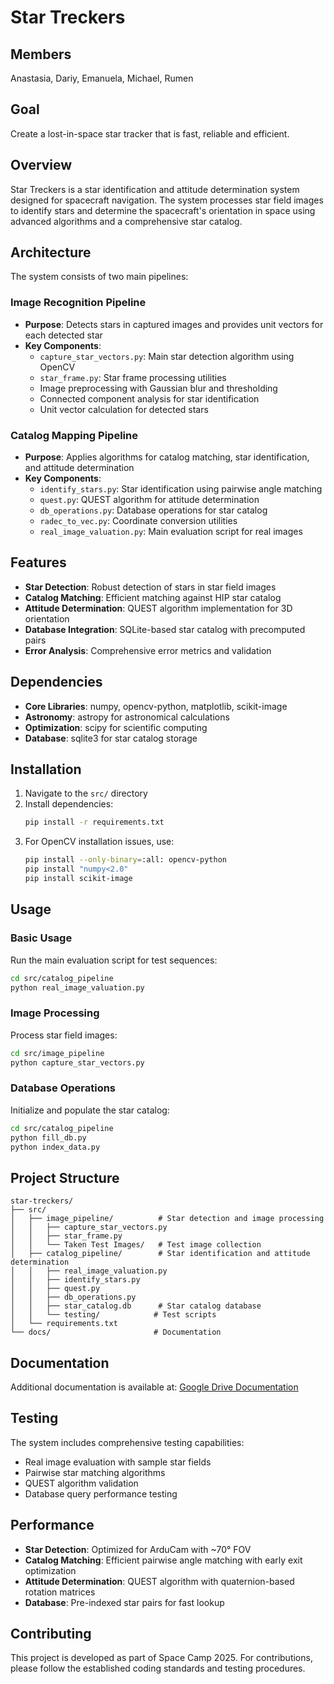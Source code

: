 # Star Treckers

## Members
Anastasia, Dariy, Emanuela, Michael, Rumen

## Goal
Create a lost-in-space star tracker that is fast, reliable and efficient.

## Overview
Star Treckers is a star identification and attitude determination system designed for spacecraft navigation. The system processes star field images to identify stars and determine the spacecraft's orientation in space using advanced algorithms and a comprehensive star catalog.

## Architecture
The system consists of two main pipelines:

### Image Recognition Pipeline
- **Purpose**: Detects stars in captured images and provides unit vectors for each detected star
- **Key Components**:
  - `capture_star_vectors.py`: Main star detection algorithm using OpenCV
  - `star_frame.py`: Star frame processing utilities
  - Image preprocessing with Gaussian blur and thresholding
  - Connected component analysis for star identification
  - Unit vector calculation for detected stars

### Catalog Mapping Pipeline
- **Purpose**: Applies algorithms for catalog matching, star identification, and attitude determination
- **Key Components**:
  - `identify_stars.py`: Star identification using pairwise angle matching
  - `quest.py`: QUEST algorithm for attitude determination
  - `db_operations.py`: Database operations for star catalog
  - `radec_to_vec.py`: Coordinate conversion utilities
  - `real_image_valuation.py`: Main evaluation script for real images

## Features
- **Star Detection**: Robust detection of stars in star field images
- **Catalog Matching**: Efficient matching against HIP star catalog
- **Attitude Determination**: QUEST algorithm implementation for 3D orientation
- **Database Integration**: SQLite-based star catalog with precomputed pairs
- **Error Analysis**: Comprehensive error metrics and validation

## Dependencies
- **Core Libraries**: numpy, opencv-python, matplotlib, scikit-image
- **Astronomy**: astropy for astronomical calculations
- **Optimization**: scipy for scientific computing
- **Database**: sqlite3 for star catalog storage

## Installation
1. Navigate to the `src/` directory
2. Install dependencies:
   ```bash
   pip install -r requirements.txt
   ```
3. For OpenCV installation issues, use:
   ```bash
   pip install --only-binary=:all: opencv-python
   pip install "numpy<2.0"
   pip install scikit-image
   ```

## Usage
### Basic Usage
Run the main evaluation script for test sequences:
```bash
cd src/catalog_pipeline
python real_image_valuation.py
```

### Image Processing
Process star field images:
```bash
cd src/image_pipeline
python capture_star_vectors.py
```

### Database Operations
Initialize and populate the star catalog:
```bash
cd src/catalog_pipeline
python fill_db.py
python index_data.py
```

## Project Structure
```
star-treckers/
├── src/
│   ├── image_pipeline/          # Star detection and image processing
│   │   ├── capture_star_vectors.py
│   │   ├── star_frame.py
│   │   └── Taken Test Images/   # Test image collection
│   ├── catalog_pipeline/        # Star identification and attitude determination
│   │   ├── real_image_valuation.py
│   │   ├── identify_stars.py
│   │   ├── quest.py
│   │   ├── db_operations.py
│   │   ├── star_catalog.db      # Star catalog database
│   │   └── testing/            # Test scripts
│   └── requirements.txt
└── docs/                       # Documentation
```

## Documentation
Additional documentation is available at: [Google Drive Documentation](https://drive.google.com/drive/folders/11sBpqvF0sbLGrn1AJVCqiCKHf7mg8zti?usp=sharing)

## Testing
The system includes comprehensive testing capabilities:
- Real image evaluation with sample star fields
- Pairwise star matching algorithms
- QUEST algorithm validation
- Database query performance testing

## Performance
- **Star Detection**: Optimized for ArduCam with ~70° FOV
- **Catalog Matching**: Efficient pairwise angle matching with early exit optimization
- **Attitude Determination**: QUEST algorithm with quaternion-based rotation matrices
- **Database**: Pre-indexed star pairs for fast lookup

## Contributing
This project is developed as part of Space Camp 2025. For contributions, please follow the established coding standards and testing procedures.
